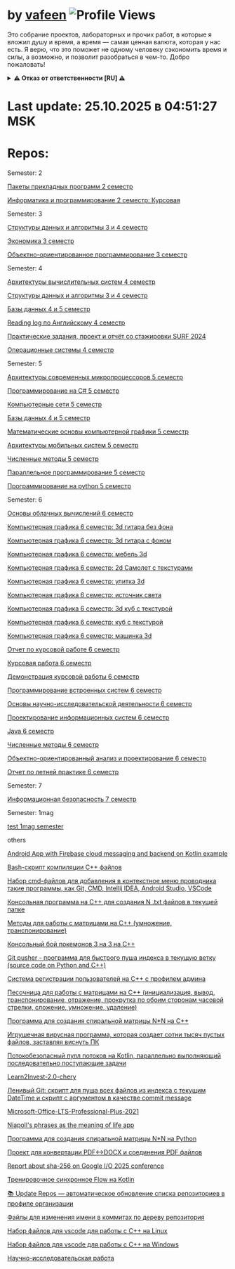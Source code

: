 # by [vafeen](https://github.com/vafeen) ![Profile Views](https://komarev.com/ghpvc/?username=vafeenLab&label=Profile%20views&color=0e75b6&style=flat)

Это собрание проектов, лабораторных и прочих работ, в которые я вложил душу и время, а время — самая ценная валюта, которая у нас есть. Я верю, что это поможет не одному человеку сэкономить время и силы, а возможно, и позволит разобраться в чем-то. Добро пожаловать!

<details>
<summary><b>⚠️ Отказ от ответственности [RU] ⚠️</b></summary>

## 1. Отсутствие гарантий
Все материалы в репозиториях данной организации предоставляются **"КАК ЕСТЬ"** без каких-либо гарантий. Автор не дает никаких заверений относительно:
- Полноты, точности или надежности материалов данной организации
- Пригодности для каких-либо конкретных целей
- Отсутствия ошибок или дефектов

## 2. Ограничение ответственности
**Автор не несет ответственности** за:
- Прямые, косвенные, случайные или последующие убытки
- Потерю данных, прибыли или бизнес-возможностей
- Проблемы с безопасностью или сбои систем возникшие в результате использования этих материалов
- Иные проблемы от использования материалов данной организации

## 3. Ваша ответственность
Используя эти материалы, вы соглашаетесь:
- Проводить собственные проверки безопасности и тестирование
- Принимать на себя все риски, связанные с использованием
- Нести полную ответственность за любые последствия

## 4. Условия лицензии
Весь код распространяется под лицензией Apache 2.0, если в конкретном репозитории не указана другая.

![Disclaimer](https://img.shields.io/badge/❗-Отказ_от_ответственности-critical)
![No Liability](https://img.shields.io/badge/🚫-Нет_ответственности-red)
![Use Carefully](https://img.shields.io/badge/⚠️-Используйте_осторожно-yellow)

> Последнее обновление: 09.06.2025
</details>


# Last update: 25.10.2025 в 04:51:27 MSK

# Repos:

Semester: 2

[Пакеты прикладных программ 2 семестр](https://github.com/vafeenLab/application-software-packages_2-semester)

[Информатика и программирование 2 семестр: Курсовая](https://github.com/vafeenLab/computer-science-and-programming_2-semester)

Semester: 3

[Структуры данных и алгоритмы 3 и 4 семестр](https://github.com/vafeenLab/data-structures-and-algorithms_3-4-semester)

[Экономика 3 семестр](https://github.com/vafeenLab/economy-presentation_3-semester)

[Объектно-ориентированное программирование 3 семестр](https://github.com/vafeenLab/OOP_3-semester)

Semester: 4

[Архитектуры вычислительных систем 4 семестр](https://github.com/vafeenLab/architecture-of-computing-systems_4-semester)

[Структуры данных и алгоритмы 3 и 4 семестр](https://github.com/vafeenLab/data-structures-and-algorithms_3-4-semester)

[Базы данных 4 и 5 семестр](https://github.com/vafeenLab/db_4-5-semester)

[Reading log по Английскому 4 семестр](https://github.com/vafeenLab/english-reading-log_4-semester)

[Практические задания, проект и отчёт со стажировки SURF 2024](https://github.com/vafeenLab/internship-surf_4-semester)

[Операционные системы 4 семестр](https://github.com/vafeenLab/OS_4-semester)

Semester: 5

[Архитектуры современных микропроцессоров 5 семестр](https://github.com/vafeenLab/architecture-of-modern-microprocessors_5-semester)

[Программирование на C# 5 семестр](https://github.com/vafeenLab/c-sharp_5-semester)

[Компьютерные сети 5 семестр](https://github.com/vafeenLab/computer-networks_5-semester)

[Базы данных 4 и 5 семестр](https://github.com/vafeenLab/db_4-5-semester)

[Математические основы компьютерной графики 5 семестр](https://github.com/vafeenLab/mathematical-foundations-of-computer-graphics_5-semester)

[Архитектуры мобильных систем 5 семестр](https://github.com/vafeenLab/mobile-device-architectures_5-semester)

[Численные методы 5 семестр](https://github.com/vafeenLab/numerical-methods_5-semester)

[Параллельное программирование 5 семестр](https://github.com/vafeenLab/parallel-programming_5-semester)

[Программирование на python 5 семестр](https://github.com/vafeenLab/python_5-semester)

Semester: 6

[Основы облачных вычислений 6 семестр](https://github.com/vafeenLab/cloud-computing-basics_6-semester)

[Компьютерная графика 6 семестр: 3d гитара без фона](https://github.com/vafeenLab/computer-graphics-guitar-without-background_6-semester)

[Компьютерная графика 6 семестр: 3d гитара с фоном](https://github.com/vafeenLab/computer-graphics-guitar_6-semester)

[Компьютерная графика 6 семестр: мебель 3d](https://github.com/vafeenLab/computer-graphics-mebel_6-semester)

[Компьютерная графика 6 семестр: 2d Самолет с текстурами](https://github.com/vafeenLab/computer-graphics-plane_6-semester)

[Компьютерная графика 6 семестр: улитка 3d](https://github.com/vafeenLab/computer-graphics-snail_6-semester)

[Компьютерная графика 6 семестр: источник света](https://github.com/vafeenLab/computer-graphics-spotlight_6-semester)

[Компьютерная графика 6 семестр: 3d куб с текстурой](https://github.com/vafeenLab/computer-graphics-texture-cube_6-semester)

[Компьютерная графика 6 семестр: куб с текстурой](https://github.com/vafeenLab/computer-graphics-texture-square_6-semester)

[Компьютерная графика 6 семестр: машинка 3d](https://github.com/vafeenLab/computer-graphics-truck_6-semester)

[Отчет по курсовой работе 6 семестр](https://github.com/vafeenLab/coursework-report_6-semester)

[Курсовая работа 6 семестр](https://github.com/vafeenLab/Coursework_6-semester)

[Демонстрация курсовой работы 6 семестр](https://github.com/vafeenLab/demo-coursework_6-semester)

[Программирование встроенных систем 6 семестр](https://github.com/vafeenLab/embedded-System-programming_6-semester)

[Основы научно-исследовательской деятельности 6 семестр](https://github.com/vafeenLab/fundamentals-of-scientific-research-activities_6-semester)

[Проектирование информационных систем 6 семестр](https://github.com/vafeenLab/information-systems-design_6-semester)

[Java 6 семестр](https://github.com/vafeenLab/java_6-semester)

[Численные методы 6 семестр](https://github.com/vafeenLab/numerical-methods_6-semester)

[Объектно-ориентированный анализ и проектирование 6 семестр](https://github.com/vafeenLab/object-oriented-analysis-and-design_6-semester)

[Отчет по летней практике 6 семестр](https://github.com/vafeenLab/summer-practice_6-semester)

Semester: 7

[Информационная безопасность 7 семестр](https://github.com/vafeenLab/information-security_7-semester)

Semester: 1mag

[test 1mag semester](https://github.com/vafeenLab/test_1mag-semester)

others

[Android App with Firebase cloud messaging and backend on Kotlin example](https://github.com/vafeenLab/Android-FCM-with-Kotlin-Backend-example)

[Bash-скрипт компиляции С++ файлов](https://github.com/vafeenLab/bash-cpp-compiler)

[Набор cmd-файлов для добавления в контекстное меню проводника такие программы, как Git, CMD, Intellij IDEA, Android Studio, VSCode](https://github.com/vafeenLab/cmd-install)

[Консольная программа на C++ для создания N .txt файлов в текущей папке](https://github.com/vafeenLab/cpp-file-creator)

[Методы для работы с матрицами на С++ (умножение, транспонирование)](https://github.com/vafeenLab/cpp-methods-for-matrix)

[Консольный бой покемонов 3 на 3 на С++](https://github.com/vafeenLab/cpp-pockemon-fights)

[Git pusher - программа для быстрого пуша индекса в текущую ветку (source code on Python and C++)](https://github.com/vafeenLab/cpp-py-gitpusher)

[Система регистрации пользователей на С++ с профилем админа](https://github.com/vafeenLab/cpp-registratrion-system)

[Песочница для работы с матрицами на С++ (инициализация, вывод, транспонирование, отражение, прокрутка по обоим сторонам часовой стрелки, сложение, умножение, удаление)](https://github.com/vafeenLab/cpp-sandbox-matrix-calculator)

[Программа для создания спиральной матрицы N*N на C++](https://github.com/vafeenLab/cpp-spiral)

[Игрушечная вирусная программа, которая создает сотни тысяч пустых файлов, заставляя виснуть ПК](https://github.com/vafeenLab/cpp-virus-filecreator)

[Потокобезопасный пулл потоков на Kotlin, параллельно выполняющий последовательно поступающие задачи](https://github.com/vafeenLab/kotlin-threads)

[Learn2Invest-2.0-chery](https://github.com/vafeenLab/learn2Invest-2.0-chery)

[Ленивый Git: скрипт для пуша всех файлов из индекса с текущим DateTime и скрипт с аргументом в качестве commit message](https://github.com/vafeenLab/linux-git-pusher)

[Microsoft-Office-LTS-Professional-Plus-2021](https://github.com/vafeenLab/Microsoft-Office-LTS-Professional-Plus-2021)

[Niapoll's phrases as the meaning of life app](https://github.com/vafeenLab/niapolls-phrases-as-the-meaning-of-life)

[Программа для создания спиральной матрицы N*N на Python](https://github.com/vafeenLab/py-spiral)

[Проект для конвертации PDF<->DOCX и соединения PDF файлов](https://github.com/vafeenLab/python-pdf-helpers)

[Report about sha-256 on Google I/O 2025 conference](https://github.com/vafeenLab/SHA256-report-for-Google-IO-2025)

[Тренировочное синхронное Flow на Kotlin](https://github.com/vafeenLab/SynchronousFlowKt)

[📚 Update Repos — автоматическое обновление списка репозиториев в профиле организации](https://github.com/vafeenLab/update-repos-kotlin)

[Файлы для изменения имени в коммитах по дереву репозитория](https://github.com/vafeenLab/updating-name-in-commits)

[Набор файлов для vscode для работы с С++ на Linux](https://github.com/vafeenLab/vscode-for-cpp-linux)

[Набор файлов для vscode для работы с С++ на Windows](https://github.com/vafeenLab/vscode-for-cpp-windows)

[Научно-исследовательская работа](https://github.com/vafeenLab/VSU-scientific-activities)

